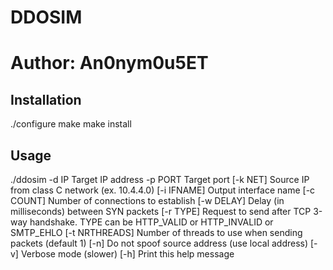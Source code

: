 
# DDOSIM
# Author:  An0nym0u5ET


Installation
------------
./configure
make
make install


Usage
-----
./ddosim
     -d IP           Target IP address
     -p PORT         Target port
    [-k NET]         Source IP from class C network  (ex. 10.4.4.0)
    [-i IFNAME]      Output interface name
    [-c COUNT]       Number of connections to establish
    [-w DELAY]       Delay (in milliseconds) between SYN packets
    [-r TYPE]        Request to send after TCP 3-way handshake. TYPE can be HTTP_VALID or HTTP_INVALID or SMTP_EHLO
    [-t NRTHREADS]   Number of threads to use when sending packets (default 1)
    [-n]             Do not spoof source address (use local address)
    [-v]             Verbose mode (slower)
    [-h]             Print this help message
